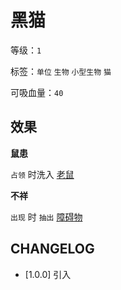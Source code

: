 # 黑猫

等级：`1`

标签：`单位` `生物` `小型生物` `猫`

可吸血量：`40`

## 效果

**鼠患**

`占领` 时洗入 [老鼠](老鼠.md)

**不祥**

`出现` 时 `抽出` [障碍物](../卡牌组/障碍物.md)

## CHANGELOG

- [1.0.0] 引入

